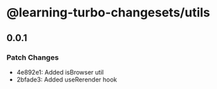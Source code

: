 # @learning-turbo-changesets/utils

## 0.0.1

### Patch Changes

- 4e892e1: Added isBrowser util
- 2bfade3: Added useRerender hook
